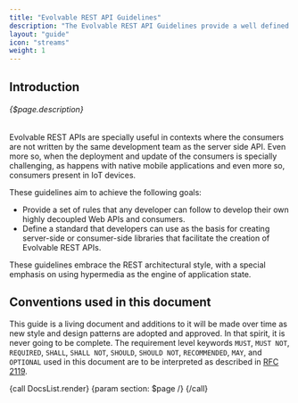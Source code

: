```yaml
---
title: "Evolvable REST API Guidelines"
description: "The Evolvable REST API Guidelines provide a well defined set of mandatory and recommended rules for REST APIs designed to achieve a high degree of decoupling of API providers and all of its consumers. This decoupling allows the API to evolve over time without breaking any of the consumers."
layout: "guide"
icon: "streams"
weight: 1
---
```

<article id="1">

## Introduction

###### {$page.description}

Evolvable REST APIs are specially useful in contexts where the consumers are not written by the same development team as the server side API. Even more so, when the deployment and update of the consumers is specially challenging, as happens with native mobile applications and even more so, consumers present in IoT devices.

These guidelines aim to achieve the following goals:
- Provide a set of rules that any developer can follow to develop their own highly decoupled Web APIs and consumers.
- Define a standard that developers can use as the basis for creating server-side or consumer-side libraries that facilitate the creation of Evolvable REST APIs.

These guidelines embrace the REST architectural style, with a special emphasis on using hypermedia as the engine of application state.
</article>

<article id="2">

## Conventions used in this document

This guide is a living document and additions to it will be made over time as new style and design patterns are adopted and approved. In that spirit, it is never going to be complete. The requirement level keywords `MUST`, `MUST NOT`, `REQUIRED`, `SHALL`, `SHALL NOT`, `SHOULD`, `SHOULD NOT`, `RECOMMENDED`, `MAY`, and `OPTIONAL` used in this document are to be interpreted as described in [RFC 2119](https://www.ietf.org/rfc/rfc2119.txt).


{call DocsList.render}
	{param section: $page /}
{/call}
</article>
